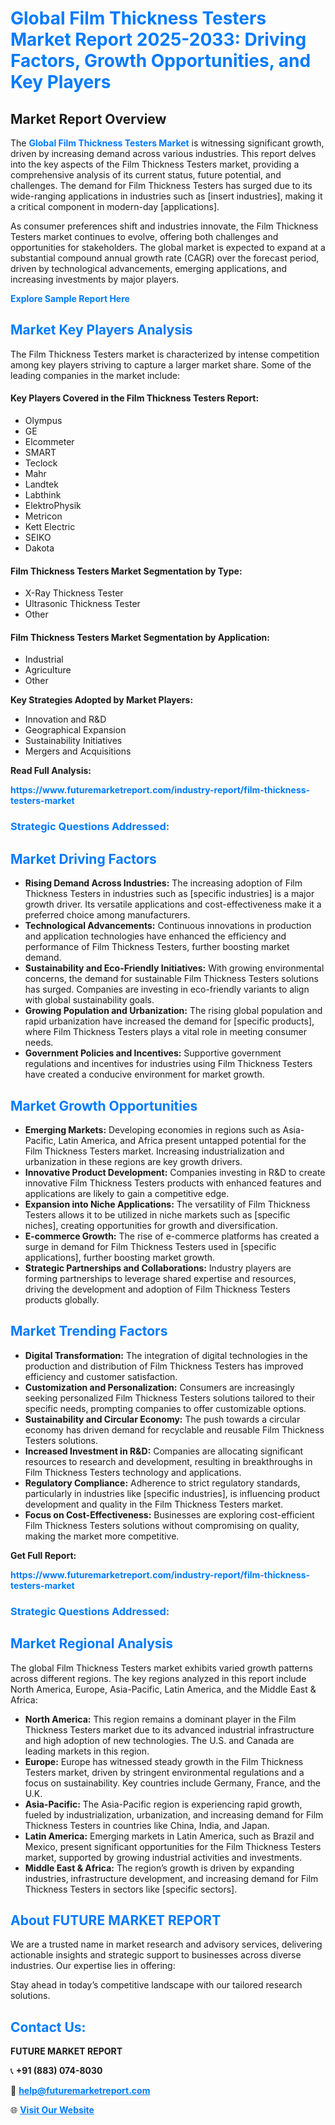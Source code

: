 <h1 style="color: #007BFF;">Global Film Thickness Testers Market Report 2025-2033: Driving Factors, Growth Opportunities, and Key Players</h1>

<section id="overview">
<h2>Market Report Overview</h2>
<p>The <a href="https://www.futuremarketreport.com/industry-report/film-thickness-testers-market" style="color: #007BFF; text-decoration: none;"><strong>Global Film Thickness Testers Market</strong></a> is witnessing significant growth, driven by increasing demand across various industries. This report delves into the key aspects of the Film Thickness Testers market, providing a comprehensive analysis of its current status, future potential, and challenges. The demand for Film Thickness Testers has surged due to its wide-ranging applications in industries such as [insert industries], making it a critical component in modern-day [applications].</p>
<p>As consumer preferences shift and industries innovate, the Film Thickness Testers market continues to evolve, offering both challenges and opportunities for stakeholders. The global market is expected to expand at a substantial compound annual growth rate (CAGR) over the forecast period, driven by technological advancements, emerging applications, and increasing investments by major players.</p>
</section>

<section id="overview">
<p><a href="https://www.futuremarketreport.com/request-sample/reportId=102823" style="color: #007BFF; text-decoration: none;"><strong>Explore Sample Report Here</strong></a></p>
</section>

<section id="key-players">
<h2 style="color: #007BFF;">Market Key Players Analysis</h2>
<p>The Film Thickness Testers market is characterized by intense competition among key players striving to capture a larger market share. Some of the leading companies in the market include:</p>
<h4>Key Players Covered in the Film Thickness Testers Report:</h4>
<ul><li>Olympus</li><li>GE</li><li>Elcommeter</li><li>SMART</li><li>Teclock</li><li>Mahr</li><li>Landtek</li><li>Labthink</li><li>ElektroPhysik</li><li>Metricon</li><li>Kett Electric</li><li>SEIKO</li><li>Dakota</li></ul>
<h4>Film Thickness Testers Market Segmentation by Type:</h4>
<ul><li>X-Ray Thickness Tester</li><li>Ultrasonic Thickness Tester</li><li>Other</li></ul>

<h4>Film Thickness Testers Market Segmentation by Application:</h4>
<ul><li>Industrial</li><li>Agriculture</li><li>Other</li></ul>
<p><strong>Key Strategies Adopted by Market Players:</strong></p>
<ul>
<li>Innovation and R&D</li>
<li>Geographical Expansion</li>
<li>Sustainability Initiatives</li>
<li>Mergers and Acquisitions</li>
</ul>
</section>

<section>
<p><strong>Read Full Analysis: </strong></p><a href="https://www.futuremarketreport.com/industry-report/film-thickness-testers-market" style="color: #007BFF; text-decoration: none;"><strong>https://www.futuremarketreport.com/industry-report/film-thickness-testers-market</strong></a>
<h3 style="color: #007BFF;">Strategic Questions Addressed:</h3>
</section>

<section id="driving-factors">
<h2 style="color: #007BFF;">Market Driving Factors</h2>
<ul>
<li><strong>Rising Demand Across Industries:</strong> The increasing adoption of Film Thickness Testers in industries such as [specific industries] is a major growth driver. Its versatile applications and cost-effectiveness make it a preferred choice among manufacturers.</li>
<li><strong>Technological Advancements:</strong> Continuous innovations in production and application technologies have enhanced the efficiency and performance of Film Thickness Testers, further boosting market demand.</li>
<li><strong>Sustainability and Eco-Friendly Initiatives:</strong> With growing environmental concerns, the demand for sustainable Film Thickness Testers solutions has surged. Companies are investing in eco-friendly variants to align with global sustainability goals.</li>
<li><strong>Growing Population and Urbanization:</strong> The rising global population and rapid urbanization have increased the demand for [specific products], where Film Thickness Testers plays a vital role in meeting consumer needs.</li>
<li><strong>Government Policies and Incentives:</strong> Supportive government regulations and incentives for industries using Film Thickness Testers have created a conducive environment for market growth.</li>
</ul>
</section>

<section id="growth-opportunities">
<h2 style="color: #007BFF;">Market Growth Opportunities</h2>
<ul>
<li><strong>Emerging Markets:</strong> Developing economies in regions such as Asia-Pacific, Latin America, and Africa present untapped potential for the Film Thickness Testers market. Increasing industrialization and urbanization in these regions are key growth drivers.</li>
<li><strong>Innovative Product Development:</strong> Companies investing in R&D to create innovative Film Thickness Testers products with enhanced features and applications are likely to gain a competitive edge.</li>
<li><strong>Expansion into Niche Applications:</strong> The versatility of Film Thickness Testers allows it to be utilized in niche markets such as [specific niches], creating opportunities for growth and diversification.</li>
<li><strong>E-commerce Growth:</strong> The rise of e-commerce platforms has created a surge in demand for Film Thickness Testers used in [specific applications], further boosting market growth.</li>
<li><strong>Strategic Partnerships and Collaborations:</strong> Industry players are forming partnerships to leverage shared expertise and resources, driving the development and adoption of Film Thickness Testers products globally.</li>
</ul>
</section>

<section id="trending-factors">
<h2 style="color: #007BFF;">Market Trending Factors</h2>
<ul>
<li><strong>Digital Transformation:</strong> The integration of digital technologies in the production and distribution of Film Thickness Testers has improved efficiency and customer satisfaction.</li>
<li><strong>Customization and Personalization:</strong> Consumers are increasingly seeking personalized Film Thickness Testers solutions tailored to their specific needs, prompting companies to offer customizable options.</li>
<li><strong>Sustainability and Circular Economy:</strong> The push towards a circular economy has driven demand for recyclable and reusable Film Thickness Testers solutions.</li>
<li><strong>Increased Investment in R&D:</strong> Companies are allocating significant resources to research and development, resulting in breakthroughs in Film Thickness Testers technology and applications.</li>
<li><strong>Regulatory Compliance:</strong> Adherence to strict regulatory standards, particularly in industries like [specific industries], is influencing product development and quality in the Film Thickness Testers market.</li>
<li><strong>Focus on Cost-Effectiveness:</strong> Businesses are exploring cost-efficient Film Thickness Testers solutions without compromising on quality, making the market more competitive.</li>
</ul>
</section>

<section>
<p><strong>Get Full Report: </strong></p><a href="https://www.futuremarketreport.com/industry-report/film-thickness-testers-market" style="color: #007BFF; text-decoration: none;"><strong>https://www.futuremarketreport.com/industry-report/film-thickness-testers-market</strong></a>
<h3 style="color: #007BFF;">Strategic Questions Addressed:</h3>
</section>


<section id="regional-analysis">
<h2 style="color: #007BFF;">Market Regional Analysis</h2>
<p>The global Film Thickness Testers market exhibits varied growth patterns across different regions. The key regions analyzed in this report include North America, Europe, Asia-Pacific, Latin America, and the Middle East & Africa:</p>
<ul>
<li><strong>North America:</strong> This region remains a dominant player in the Film Thickness Testers market due to its advanced industrial infrastructure and high adoption of new technologies. The U.S. and Canada are leading markets in this region.</li>
<li><strong>Europe:</strong> Europe has witnessed steady growth in the Film Thickness Testers market, driven by stringent environmental regulations and a focus on sustainability. Key countries include Germany, France, and the U.K.</li>
<li><strong>Asia-Pacific:</strong> The Asia-Pacific region is experiencing rapid growth, fueled by industrialization, urbanization, and increasing demand for Film Thickness Testers in countries like China, India, and Japan.</li>
<li><strong>Latin America:</strong> Emerging markets in Latin America, such as Brazil and Mexico, present significant opportunities for the Film Thickness Testers market, supported by growing industrial activities and investments.</li>
<li><strong>Middle East & Africa:</strong> The region’s growth is driven by expanding industries, infrastructure development, and increasing demand for Film Thickness Testers in sectors like [specific sectors].</li>
</ul>
</section>

<footer>
<h2 style="color: #007BFF;">About FUTURE MARKET REPORT</h2>
<p>We are a trusted name in market research and advisory services, delivering actionable insights and strategic support to businesses across diverse industries. Our expertise lies in offering:</p>

<p>Stay ahead in today’s competitive landscape with our tailored research solutions.</p>

<h2 style="color: #007BFF;">Contact Us:</h2>
<p><strong>FUTURE MARKET REPORT</strong></p>
<p>📞 <strong>+91 (883) 074-8030</strong></p>
<p>📧 <strong><a href="mailto:help@futuremarketreport.com" style="color: #007BFF;">help@futuremarketreport.com</a></strong></p>
<p>🌐 <strong><a href="https://www.futuremarketreport.com/" style="color: #007BFF;">Visit Our Website</a></strong></p>
</footer>